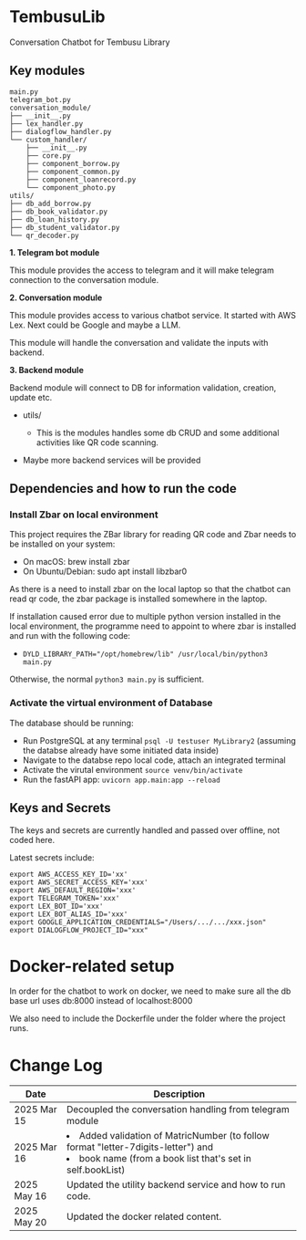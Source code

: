 # TembusuLib
Conversation Chatbot for Tembusu Library

## Key modules
```
main.py
telegram_bot.py
conversation_module/
├── __init__.py
├── lex_handler.py
├── dialogflow_handler.py
└── custom_handler/
    ├── __init__.py
    ├── core.py
    ├── component_borrow.py
    ├── component_common.py
    ├── component_loanrecord.py
    └── component_photo.py
utils/
├── db_add_borrow.py
├── db_book_validator.py
├── db_loan_history.py
├── db_student_validator.py
└── qr_decoder.py
```



**1. Telegram bot module**

This module provides the access to telegram and it will make telegram connection to the conversation module.

**2. Conversation module**

This module provides access to various chatbot service. It started with AWS Lex. Next could be Google and maybe a LLM. 

This module will handle the conversation and validate the inputs with backend.

**3. Backend module**

Backend module will connect to DB for information validation, creation, update etc. 

- utils/
    - This is the modules handles some db CRUD and some additional activities like QR code scanning.

- Maybe more backend services will be provided

## Dependencies and how to run the code

### Install Zbar on local environment

This project requires the ZBar library for reading QR code and Zbar needs to be installed on your system:
- On macOS: brew install zbar
- On Ubuntu/Debian: sudo apt install libzbar0

As there is a need to install zbar on the local laptop so that the chatbot can read qr code, the zbar package is installed somewhere in the laptop.

If installation caused error due to multiple python version installed in the local environment, the programme need to appoint to where zbar is installed and run with the following code:
- `DYLD_LIBRARY_PATH="/opt/homebrew/lib" /usr/local/bin/python3 main.py`

Otherwise, the normal `python3 main.py` is sufficient.

### Activate the virtual environment of Database
The database should be running:
- Run PostgreSQL at any terminal `psql -U testuser MyLibrary2` (assuming the databse already have some initiated data inside)
- Navigate to the databse repo local code, attach an integrated terminal
- Activate the virutal environment `source venv/bin/activate`
- Run the fastAPI app: `uvicorn app.main:app --reload`


## Keys and Secrets

The keys and secrets are currently handled and passed over offline, not coded here.

Latest secrets include:
```
export AWS_ACCESS_KEY_ID='xx'
export AWS_SECRET_ACCESS_KEY='xxx'
export AWS_DEFAULT_REGION='xxx'
export TELEGRAM_TOKEN='xxx'
export LEX_BOT_ID='xxx'
export LEX_BOT_ALIAS_ID='xxx'
export GOOGLE_APPLICATION_CREDENTIALS="/Users/.../.../xxx.json"
export DIALOGFLOW_PROJECT_ID="xxx"
```

# Docker-related setup
In order for the chatbot to work on docker, we need to make sure all the db base url uses db:8000 instead of localhost:8000

We also need to include the Dockerfile under the folder where the project runs.

# Change Log
|Date|Description|
|---|---|
|2025 Mar 15| Decoupled the conversation handling from telegram module|
|2025 Mar 16| <li> Added validation of MatricNumber (to follow format "letter-7digits-letter") and</li><li> book name (from a book list that's set in self.bookList)</li>|
|2025 May 16| Updated the utility backend service and how to run code.|
|2025 May 20| Updated the docker related content.|

